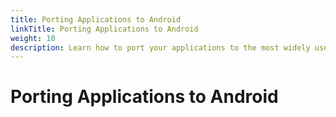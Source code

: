 ```yaml
---
title: Porting Applications to Android
linkTitle: Porting Applications to Android
weight: 10
description: Learn how to port your applications to the most widely used mobile platform
---
```


# Porting Applications to Android

